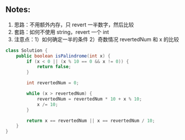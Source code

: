 ## Notes:

1. 思路：不用额外内存，只 revert 一半数字，然后比较
2. 套路：如何不使用 string，revert 一个 int
3. 注意点：1）如何确定一半的条件 2）奇数情况 revertedNum 和 x 的比较

```java
class Solution {
    public boolean isPalindrome(int x) {
        if (x < 0 || (x % 10 == 0 && x != 0)) {
            return false;
        }

        int revertedNum = 0;

        while (x > revertedNum) {
            revertedNum = revertedNum * 10 + x % 10;
            x /= 10;
        }

        return x == revertedNum || x == revertedNum / 10;
    }
}
```
